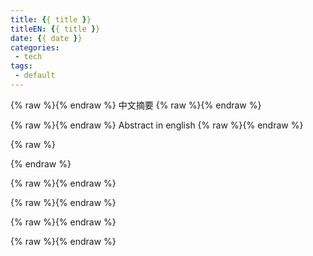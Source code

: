 ```yaml
---
title: {{ title }}
titleEN: {{ title }}
date: {{ date }}
categories:
 - tech
tags:
 - default
---
```



{% raw %}<span class=".zh">{% endraw %}
中文摘要
{% raw %}</span>{% endraw %}


{% raw %}<span class=".en">{% endraw %}
Abstract in english
{% raw %}</span>{% endraw %}


<!--more-->


{% raw %}
<script>
	session.onload(function(){
		if(page.tran.getLang() == 'en'){
			tips.warning({
				title: 'Caution',
				position: 'topRight',
				message: 'This page was translated by Machine!!',
				buttons: [['<button>Show Original Page</button>', function (instance, toast) {
					page.tran.setLang('zh');
             		instance.hide({ transitionOut: 'fadeOut' }, toast, 'button');
        		}, true]]
			});
		}
	});
</script>
{% endraw %}

{% raw %}<span class=".zh">{% endraw %}





{% raw %}</span>{% endraw %}

{% raw %}<span class=".en">{% endraw %}






{% raw %}</span>{% endraw %}